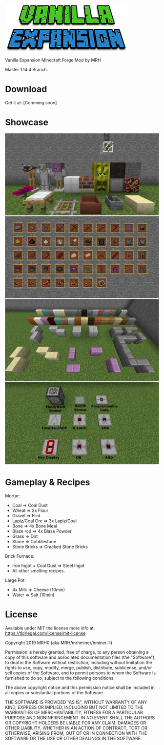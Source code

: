 ![alt text](https://github.com/mrh0/vanillaexpansion/blob/master/vanillaexpansion.png?raw=true)

Vanilla Expansion Minecraft Forge Mod by MRH

Master 1.14.4 Branch.

# Download

Get it at: [Comming soon]

# Showcase

![alt text](https://github.com/mrh0/vanillaexpansion/blob/master/Showcase/blocks.png?raw=true)
![alt text](https://github.com/mrh0/vanillaexpansion/blob/master/Showcase/items.png?raw=true)
![alt text](https://github.com/mrh0/vanillaexpansion/blob/master/Showcase/panels.png?raw=true)
![alt text](https://github.com/mrh0/vanillaexpansion/blob/master/Showcase/veredstone.png?raw=true)

# Gameplay & Recipes

Mortar:
 - Coal => Coal Dust
 - Wheat => 2x Flour
 - Gravel => Flint
 - Lapiz/Coal Ore => 3x Lapiz/Coal
 - Bone => 4x Bone Meal
 - Blaze rod => 4x Blaze Powder
 - Grass => Dirt
 - Stone => Cobblestone
 - Stone Bricks => Cracked Stone Bricks

Brick Furnace:
 - Iron Ingot + Coal Dust => Steel Ingot
 - All other smelting recipes.

Large Pot:
 - 4x Milk => Cheese (10min)
 - Water => Salt (10min)

# License

Available under MIT the license more info at: https://tldrlegal.com/license/mit-license

Copyright 2019 MRH0 (aka MRH/mrhminer/hminer.lll)

Permission is hereby granted, free of charge, to any person obtaining a copy of this software and associated documentation files (the "Software"), to deal in the Software without restriction, including without limitation the rights to use, copy, modify, merge, publish, distribute, sublicense, and/or sell copies of the Software, and to permit persons to whom the Software is furnished to do so, subject to the following conditions:

The above copyright notice and this permission notice shall be included in all copies or substantial portions of the Software.

THE SOFTWARE IS PROVIDED "AS IS", WITHOUT WARRANTY OF ANY KIND, EXPRESS OR IMPLIED, INCLUDING BUT NOT LIMITED TO THE WARRANTIES OF MERCHANTABILITY, FITNESS FOR A PARTICULAR PURPOSE AND NONINFRINGEMENT. IN NO EVENT SHALL THE AUTHORS OR COPYRIGHT HOLDERS BE LIABLE FOR ANY CLAIM, DAMAGES OR OTHER LIABILITY, WHETHER IN AN ACTION OF CONTRACT, TORT OR OTHERWISE, ARISING FROM, OUT OF OR IN CONNECTION WITH THE SOFTWARE OR THE USE OR OTHER DEALINGS IN THE SOFTWARE.

